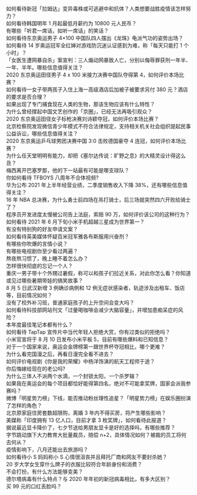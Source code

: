 如何看待新冠「拉姆达」变异毒株或可逃避中和抗体？人类想要战胜疫情该怎样努力？  
如何看待韩国明年 1 月起最低月薪约为 10800 元人民币？  
有哪些「听君一席话，如听一席话」的笑话？  
如何看待东京奥运男子 4×100 中国队四人摆出《龙珠》龟派气功的姿势出场？  
如何看待 14 岁奥运冠军全红婵对游戏防沉迷认证感到为难，称「每天只能打 1 个小时」？  
「女医生遭网暴自杀」案宣判：三人煽动网暴致人亡，分别以侮辱罪获刑一年半、一年、半年。哪些信息值得关注？  
2020 东京奥运田径男子 4 x 100 米接力决赛中国队夺得第 4，如何评价本场比赛？  
如何看待一女子带两孩子入住上海一高级酒店后加被子被要求另付 380 元？酒店的要求是否合理？  
如果出现了专门捕食现在人类的生物，那该生物应该有什么特性？  
为什么曾经撑起中国文艺创作的「京圈」，已经无法再吸引观众？  
2020 东京奥运田径女子标枪决赛刘诗颖夺冠，如何评价本场比赛？  
北京检察院发现微信青少年模式不符合法律规定，支持相关机关社会组织提起民事公益诉讼，哪些信息值得关注？  
2020 东京奥运乒乓球男团决赛中国 3:0 击败德国豪夺 4 连冠，如何评价本场比赛？  
为什么任天堂明明有能力，却把《塞尔达传说：旷野之息》的大精灵设计得这么丑？  
梅西离开巴塞罗那，他的下一站最有可能是哪支球队？  
你如何看待 TFBOYS 八周年不合体视频?  
华为公布 2021 年上半年经营业绩，二季度销售收入下降 38%，还有哪些信息值得关注？  
16 年 NBA 总决赛，为什么勇士前四场在吊打骑士，后三场就突然四六开败给骑士了？  
程序员开发进度太慢被公司告上法庭，索赔 90 万，如何评价该公司的这种行为？  
如何看待 2021 年 6 月下旬小米手机超越三星成为世界第一？  
有没有特别狗的好友申请文案？  
如何看待英美媒体怀疑百米冠军雅各布斯服用兴奋剂？  
有哪些你吹爆的言情小说？  
有哪些电视剧你至少看过两遍？  
熬夜熬习惯了，晚上睡不着怎么办？  
怎样很快彻底的忘记一个人？  
重庆一男子带十个外甥过暑假，称可以和孩子们拉近关系，对此你怎么看？你知道或见过哪些暑期带娃的搞笑故事？  
8 月 5 日武汉新增 3 例确诊病例和 12 例无症状感染者，轨迹涉及出租车、饭店等，目前情况如何？  
没有了校外补习班，普通家庭孩子的上升空间会变大吗？  
如何看待科技部网站刊文「过量喝咖啡会减少大脑容量」，并增加患痴呆症的风险？  
本年度最佳笔记本都有什么？  
如何看待 TapTap 宣传片中当代年轻人拒绝大赏，你有过类似的拒绝吗？  
小米官宣将于 8 月 10 日发布小米平板 5，目前有哪些爆料和已知信息？  
对于一个国家来说，奥运会金牌榜第一跟世界杯夺冠相比，哪个更难？  
为什么看完国漫之后，再看日漫完全看不进去？  
如何评价电视剧《你是我的荣耀》中杨洋饰演的航天工程师于途？  
你后悔嫁给现在的老公吗?  
为什么三体人不派两个水滴，一个封锁太阳，一个杀罗辑？  
如果我在奥运会的每个项目都恰好能得第四名，绝对不可能拿奖牌，国家会派我参赛吗？  
微博「明星势力榜」下线，能否推动粉丝理性追星？「明星势力榜」在娱乐圈扮演了怎样的角色？  
北京原家庭住房套数超限购，离婚 3 年内不得买房，将产生哪些影响？  
美媒称「印度拥有 13 亿人口，目前才拿 3 枚奖牌」，如何看待此报道？  
据说最近显卡降价了，七夕节送给男朋友显卡是好的选择吗，有哪些推荐？  
字节跳动旗下大力教育大批量裁员，赔偿 n+2，具体情况如何？被裁的员工将何去何从？  
疫情影响下，八月还能出去旅游吗？  
如何看待小 S 妈妈称小 S 心情很沮丧并且拜托厂商和网友不要封杀她？  
20 岁大学女生穿什么牌子的衣服比较符合年龄身份和消费？  
不会打扮，有什么方法能够变美？  
德尔塔病毒有什么特点？与 2020 年年初的新冠病毒相比，有多大区别？  
买 99 元的口红丢脸吗？  
